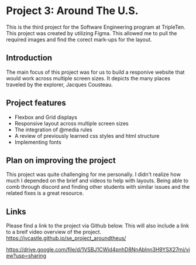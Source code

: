 # Project 3: Around The U.S.

This is the third project for the Software Engineering program at TripleTen. This project was created by utilizing Figma. This allowed me to pull the required images and find the corect mark-ups for the layout.

## Introduction

The main focus of this project was for us to build a responive website that would work across multiple screen sizes. It depicts the many places traveled by the explorer, Jacques Cousteau.

## Project features

- Flexbox and Grid displays
- Responsive layout across multiple screen sizes
- The integration of @media rules
- A review of previously learned css styles and html structure
- Implementing fonts

## Plan on improving the project

This project was quite challenging for me personally. I didn't realize how much I depended on the brief and videos to help with layouts. Being able to comb through discord and finding other students with similar issues and the related fixes is a great resource.

## Links

Please find a link to the project via Github below. This will also include a link to a breif video overview of the project.
https://jvcastle.github.io/se_project_aroundtheus/

https://drive.google.com/file/d/1VSBJ1CWid4pnhD8NnAblnn3H9YSX27mi/view?usp=sharing
